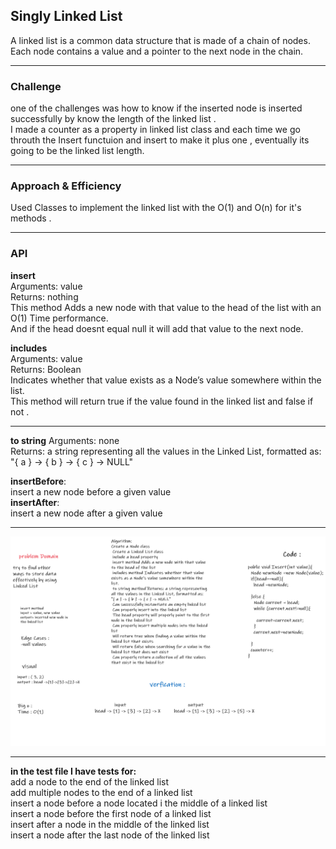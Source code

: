 ## Singly Linked List
A linked list is a common data structure that is made of a chain of nodes. Each node contains a value and a pointer to the next node in the chain.

<hr>

### Challenge
one of the challenges was how to know if the inserted node is inserted successfully by know the length of the linked list . <br>
I made a counter as a property in linked list class and each time we go throuth the Insert functuion and insert to make it plus one , eventually its going to be the linked list length.<br>

<hr>

### Approach & Efficiency
<!-- What approach did you take? Why? What is the Big O space/time for this approach? -->
Used Classes to implement the linked list with the O(1) and O(n) for it's methods .


<hr>

### API

**insert**<br>
Arguments: value<br>
Returns: nothing<br>
This method Adds a new node with that value to the head of the list with an O(1) Time performance.<br>
And if the head doesnt equal null it will add that value to the next node.<br>

**includes**<br>
Arguments: value<br>
Returns: Boolean<br>
Indicates whether that value exists as a Node’s value somewhere within the list.<br>
This method will return true if the value found in the linked list and false if not .<br>

<hr>

**to string**
Arguments: none <br>
Returns: a string representing all the values in the Linked List, formatted as:<br>
"{ a } -> { b } -> { c } -> NULL"<br>

**insertBefore**:<br>
 insert a new node before a given value<br>
**insertAfter**:<br>
 insert a new node after a given value<br>

 <hr>

 ![my-image](./linkedlist.png)

 <hr>


**in the test file I have tests for:** <br>
add a node to the end of the linked list<br>
 add multiple nodes to the end of a linked list<br>
 insert a node before a node located i the middle of a linked list<br>
 insert a node before the first node of a linked list<br>
 insert after a node in the middle of the linked list<br>
 insert a node after the last node of the linked list<br>
